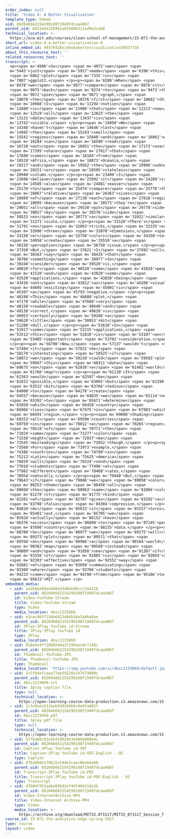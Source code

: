 ```yaml
---
order_index: null
title: 'Video 4: A Better Visualization'
template_type: Embed
uid: 88204b6621542992d8f19497dcaa4867
parent_uid: 8d22eb4326962ab5580b311ad9e3c4a8
technical_location: >-
  https://ocw.mit.edu/courses/sloan-school-of-management/15-071-the-analytics-edge-spring-2017/visualization/the-good-the-bad-and-the-ugly-visualization-recitation-recitation/video-4-a-better-visualization/video-4-a-better-visualization-0
short_url: video-4-a-better-visualization-0
inline_embed_id: 99376428video4abettervisualization39837716
about_this_resource_text: ''
related_resources_text: ''
transcript: >-
  <p><span m='4500'>So</span> <span m='4972'>we</span> <span
  m='5445'>just</span> <span m='5917'>made</span> <span m='6390'>this</span>
  <span m='6862'>plot</span> <span m='7335'>in</span> <span
  m='7807'>ggplot2.</span> </p><p><span m='8280'>When</span> <span
  m='8478'>we</span> <span m='8677'>compare</span> <span m='8876'>it</span>
  <span m='9075'>back</span> <span m='9274'>to</span> <span m='9473'>the</span>
  <span m='9672'>pie</span> <span m='9871'>graph,</span> <span
  m='10070'>the</span> <span m='10376'>first</span> <span m='10682'>thing</span>
  <span m='10988'>I</span> <span m='11294'>notice</span> <span
  m='11600'>is</span> <span m='11906'>that</span> <span m='12213'>now</span>
  <span m='12519'>all</span> <span m='12825'>the</span> <span
  m='13131'>data</span> <span m='13437'>is</span> <span
  m='13743'>visible.</span> </p><p><span m='14050'>We</span> <span
  m='14348'>haven't</span> <span m='14646'>lost</span> <span
  m='14945'>the</span> <span m='15243'>small</span> <span
  m='15541'>regions</span> <span m='15840'>and</span> <span m='16062'>we</span>
  <span m='16284'>can</span> <span m='16506'>read</span> <span
  m='16728'>out</span> <span m='16951'>the</span> <span m='17173'>exact</span>
  <span m='17395'>share</span> <span m='17617'>that</span> <span
  m='17840'>comes</span> <span m='18184'>from</span> <span
  m='18528'>Africa,</span> <span m='18873'>Oceania,</span> <span
  m='19217'>and</span> <span m='19562'>the</span> <span m='19906'>unknown</span>
  <span m='20251'>or</span> <span m='20595'>stateless</span> <span
  m='20940'>column.</span> </p><p><span m='23400'>I</span> <span
  m='23696'>believe</span> <span m='23992'>it</span> <span m='24289'>is</span>
  <span m='24585'>also</span> <span m='24881'>easier</span> <span
  m='25178'>to</span> <span m='25474'>compare</span> <span m='25770'>the</span>
  <span m='26067'>relative</span> <span m='26363'>sizes</span> <span
  m='26660'>of</span> <span m='27138'>each</span> <span m='27616'>region</span>
  <span m='28095'>because</span> <span m='28573'>they're</span> <span
  m='29051'>all</span> <span m='29530'>put</span> <span m='29778'>side</span>
  <span m='30027'>by</span> <span m='30276'>side</span> <span
  m='30525'>on</span> <span m='30773'>a</span> <span m='31022'>similar</span>
  <span m='31271'>scale.</span> </p><p><span m='31520'>There's</span> <span
  m='31791'>no</span> <span m='32063'>tricks,</span> <span m='32335'>or</span>
  <span m='32606'>three</span> <span m='32878'>dimensions,</span> <span
  m='33150'>or</span> <span m='33750'>colors</span> <span m='34350'>to</span>
  <span m='34950'>create</span> <span m='35550'>a</span> <span
  m='36150'>perception</span> <span m='36750'>issue.</span> </p><p><span
  m='37350'>But,</span> <span m='37621'>I</span> <span m='37892'>will</span>
  <span m='38163'>say</span> <span m='38435'>that</span> <span
  m='38706'>something</span> <span m='38977'>to</span> <span
  m='39248'>consider</span> <span m='39520'>is,</span> <span
  m='40020'>for</span> <span m='40520'>some</span> <span m='41020'>people</span>
  <span m='41520'>and</span> <span m='42020'>some</span> <span
  m='42520'>applications,</span> <span m='43020'>being</span> <span
  m='43416'>not</span> <span m='43812'>as</span> <span m='44208'>visually</span>
  <span m='44605'>exciting</span> <span m='45001'>is</span> <span
  m='45397'>a</span> <span m='45793'>negative.</span> </p><p><span
  m='46190'>This</span> <span m='46680'>plot,</span> <span
  m='47170'>while</span> <span m='47660'>very</span> <span
  m='48150'>readable</span> <span m='48640'>and</span> <span
  m='49130'>correct,</span> <span m='49620'>is</span> <span
  m='49953'>certainly</span> <span m='50286'>a</span> <span
  m='50620'>little</span> <span m='50953'>bit</span> <span
  m='51286'>dull.</span> </p><p><span m='51620'>In</span> <span
  m='51917'>some</span> <span m='52215'>applications,</span> <span
  m='52512'>this</span> <span m='52810'>is</span> <span m='53107'>an</span>
  <span m='53405'>important</span> <span m='53702'>consideration.</span>
  </p><p><span m='56790'>Now,</span> <span m='57137'>wouldn't</span> <span
  m='57484'>it</span> <span m='57831'>be</span> <span
  m='58178'>interesting</span> <span m='58525'>if</span> <span
  m='58872'>we</span> <span m='59220'>could</span> <span m='59583'>plot</span>
  <span m='59947'>this</span> <span m='60311'>data</span> <span
  m='60675'>on</span> <span m='61038'>a</span> <span m='61402'>world</span>
  <span m='61766'>map?</span> </p><p><span m='62130'>It</span> <span
  m='62363'>would</span> <span m='62597'>be</span> <span
  m='62831'>possible,</span> <span m='63065'>but</span> <span m='63298'>a</span>
  <span m='63532'>bit</span> <span m='63766'>tedious</span> <span
  m='64000'>to</span> <span m='64278'>create</span> <span
  m='64557'>because</span> <span m='64835'>we</span> <span m='65114'>need</span>
  <span m='65392'>to</span> <span m='65671'>determine</span> <span
  m='65950'>which</span> <span m='66458'>country</span> <span
  m='66966'>lies</span> <span m='67475'>in</span> <span m='67983'>which</span>
  <span m='68491'>region.</span> </p><p><span m='69000'>Shading</span> <span
  m='69253'>all</span> <span m='69506'>countries</span> <span
  m='69759'>in</span> <span m='70012'>a</span> <span m='70265'>region</span>
  <span m='70518'>of</span> <span m='70771'>the</span> <span
  m='71024'>same</span> <span m='71277'>color</span> <span
  m='71530'>might</span> <span m='72037'>be</span> <span
  m='72545'>misleading</span> <span m='73052'>though.</span> </p><p><span
  m='73560'>For</span> <span m='73973'>example,</span> <span
  m='74386'>countries</span> <span m='74799'>in</span> <span
  m='75212'>Latin</span> <span m='75625'>America</span> <span
  m='76039'>will</span> <span m='76524'>send</span> <span
  m='77010'>students</span> <span m='77496'>at</span> <span
  m='77982'>different</span> <span m='78468'>rates,</span> <span
  m='78954'>naturally.</span> </p><p><span m='79440'>But,</span> <span
  m='79643'>if</span> <span m='79846'>we</span> <span m='80050'>color</span>
  <span m='80253'>them</span> <span m='80456'>all</span> <span
  m='80660'>the</span> <span m='80863'>same</span> <span m='81066'>color,</span>
  <span m='81270'>it</span> <span m='81775'>kind</span> <span
  m='82281'>of</span> <span m='82787'>gives</span> <span m='83292'>a</span>
  <span m='83798'>false</span> <span m='84304'>impression.</span> </p><p><span
  m='84810'>As</span> <span m='85033'>it</span> <span m='85257'>turns</span>
  <span m='85481'>out,</span> <span m='85705'>we</span> <span
  m='85928'>actually</span> <span m='86152'>have</span> <span
  m='86376'>access</span> <span m='86600'>to</span> <span m='87145'>per</span>
  <span m='87690'>country</span> <span m='88235'>data.</span> </p><p><span
  m='88780'>So</span> <span m='88977'>we</span> <span m='89175'>will</span>
  <span m='89373'>plot</span> <span m='89571'>that</span> <span
  m='89768'>on</span> <span m='89966'>a</span> <span m='90164'>world</span>
  <span m='90362'>map</span> <span m='90560'>instead</span> <span
  m='90809'>and</span> <span m='91058'>see</span> <span m='91307'>if</span>
  <span m='91556'>it</span> <span m='91805'>is</span> <span m='92054'>an</span>
  <span m='92303'>effective</span> <span m='92552'>way</span> <span
  m='92801'>of</span> <span m='93050'>communicating</span> <span
  m='93300'>where</span> <span m='93766'>students</span> <span
  m='94233'>come</span> <span m='94700'>from</span> <span m='95166'>to</span>
  <span m='95633'>MIT.</span> </p>
embedded_media:
  - uid: aa2b6be09aab68ed3d84ed9ccc3a412b
    parent_uid: 88204b6621542992d8f19497dcaa4867
    id: Video-YouTube-Stream
    title: Video-YouTube-Stream
    type: Video
    media_location: 4bsc1II5KK0
  - uid: e3cec965f234b6d13db6b16e3a86e8ae
    parent_uid: 88204b6621542992d8f19497dcaa4867
    id: 3Play-3Play YouTube id-Stream
    title: 3Play-3Play YouTube id
    type: 3Play
    media_location: 4bsc1II5KK0
  - uid: 018a5e4ff10002d4a3f294aec0c7140c
    parent_uid: 88204b6621542992d8f19497dcaa4867
    id: Thumbnail-YouTube-JPG
    title: Thumbnail-YouTube-JPG
    type: Thumbnail
    media_location: 'https://img.youtube.com/vi/4bsc1II5KK0/default.jpg'
  - uid: ac5f84efcaaa77ae592281c67679000c
    parent_uid: 88204b6621542992d8f19497dcaa4867
    id: 4bsc1II5KK0.srt
    title: 3play caption file
    type: null
    technical_location: >-
      https://open-learning-course-data-production.s3.amazonaws.com/15-071-the-analytics-edge-spring-2017/ac5f84efcaaa77ae592281c67679000c_4bsc1II5KK0.srt
  - uid: 2c3c0aecb11beb9301b6b9c0e0fa802f
    parent_uid: 88204b6621542992d8f19497dcaa4867
    id: 4bsc1II5KK0.pdf
    title: 3play pdf file
    type: null
    technical_location: >-
      https://open-learning-course-data-production.s3.amazonaws.com/15-071-the-analytics-edge-spring-2017/2c3c0aecb11beb9301b6b9c0e0fa802f_4bsc1II5KK0.pdf
  - uid: 577ba66c01e56419029e3e98bb088e4c
    parent_uid: 88204b6621542992d8f19497dcaa4867
    id: Caption-3Play YouTube id-SRT
    title: Caption-3Play YouTube id-SRT-English - US
    type: Caption
  - uid: 878a960e179b25a19de3caec06a04a60
    parent_uid: 88204b6621542992d8f19497dcaa4867
    id: Transcript-3Play YouTube id-PDF
    title: Transcript-3Play YouTube id-PDF-English - US
    type: Transcript
  - uid: d709df951aabe85bd2ef4df49431da3b
    parent_uid: 88204b6621542992d8f19497dcaa4867
    id: Video-InternetArchive-MP4
    title: Video-Internet Archive-MP4
    type: Video
    media_location: >-
      https://archive.org/download/MIT15.071S17/MIT15_071S17_Session_7.4.05_300k.mp4
course_id: 15-071-the-analytics-edge-spring-2017
type: course
layout: video
---
```

